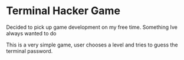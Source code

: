 # Terminal Hacker Game
Decided to pick up game development on my free time. Something Ive always wanted to do

This is a very simple game, user chooses a level and tries to guess the terminal password.